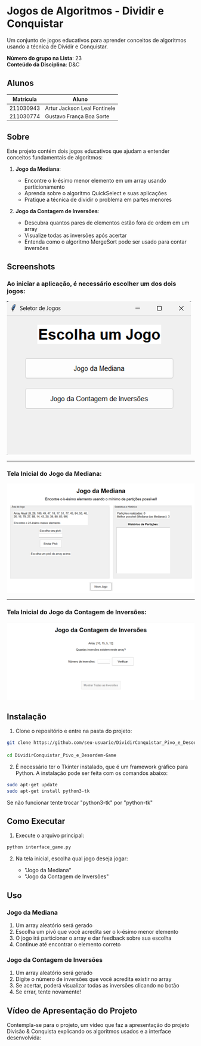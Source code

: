 # Jogos de Algoritmos - Dividir e Conquistar

Um conjunto de jogos educativos para aprender conceitos de algoritmos usando a técnica de Dividir e Conquistar.

**Número do grupo na Lista**: 23<br>
**Conteúdo da Disciplina**: D&C<br>

## Alunos
|Matrícula | Aluno |
| -- | -- |
| 211030943  |  Artur Jackson Leal Fontinele |
| 211030774  |  Gustavo França Boa Sorte |

## Sobre

Este projeto contém dois jogos educativos que ajudam a entender conceitos fundamentais de algoritmos:

1. **Jogo da Mediana**: 
   - Encontre o k-ésimo menor elemento em um array usando particionamento
   - Aprenda sobre o algoritmo QuickSelect e suas aplicações
   - Pratique a técnica de dividir o problema em partes menores

2. **Jogo da Contagem de Inversões**:
   - Descubra quantos pares de elementos estão fora de ordem em um array
   - Visualize todas as inversões após acertar
   - Entenda como o algoritmo MergeSort pode ser usado para contar inversões

## Screenshots

### Ao iniciar a aplicação, é necessário escolher um dos dois jogos:

![telaInicial](/assets/tInicial.png)

___

### Tela Inicial do Jogo da Mediana:

![telaMediana](/assets/tMediana.png)

___

### Tela Inicial do Jogo da Contagem de Inversões:

![telaInversao](/assets/tInversao.png)

## Instalação

1. Clone o repositório e entre na pasta do projeto:
```bash
git clone https://github.com/seu-usuario/DividirConquistar_Pivo_e_Desordem-Game.git

cd DividirConquistar_Pivo_e_Desordem-Game
```

2. É necessário ter o Tkinter instalado, que é um framework gráfico para Python. A instalação pode ser feita com os comandos abaixo:
```bash
sudo apt-get update
sudo apt-get install python3-tk
```

Se não funcionar tente trocar "python3-tk" por "python-tk"

## Como Executar

1. Execute o arquivo principal:
```bash
python interface_game.py
```

2. Na tela inicial, escolha qual jogo deseja jogar:

   - "Jogo da Mediana"
   - "Jogo da Contagem de Inversões"

## Uso

### Jogo da Mediana
1. Um array aleatório será gerado
2. Escolha um pivô que você acredita ser o k-ésimo menor elemento
3. O jogo irá particionar o array e dar feedback sobre sua escolha
4. Continue até encontrar o elemento correto

### Jogo da Contagem de Inversões
1. Um array aleatório será gerado
2. Digite o número de inversões que você acredita existir no array
3. Se acertar, poderá visualizar todas as inversões clicando no botão
4. Se errar, tente novamente!

## Vídeo de Apresentação do Projeto

Contempla-se para o projeto, um vídeo que faz a apresentação do projeto Divisão & Conquista explicando os algoritmos usados e a interface desenvolvida:
